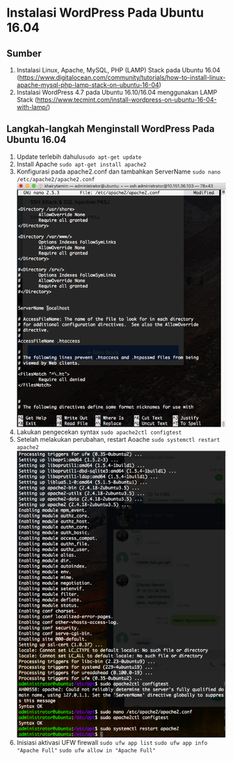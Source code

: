 # Instalasi WordPress Pada Ubuntu 16.04
## Sumber
1. Instalasi Linux, Apache, MySQL, PHP (LAMP) Stack pada Ubuntu 16.04 (https://www.digitalocean.com/community/tutorials/how-to-install-linux-apache-mysql-php-lamp-stack-on-ubuntu-16-04)
2. Instalasi WordPress 4.7 pada Ubuntu 16.10/16.04 menggunakan LAMP Stack (https://www.tecmint.com/install-wordpress-on-ubuntu-16-04-with-lamp/)

## Langkah-langkah Menginstall WordPress Pada Ubuntu 16.04
1. Update terlebih dahulu`sudo apt-get update`
2. Install Apache `sudo apt-get install apache2`
3. Konfigurasi pada apache2.conf dan tambahkan ServerName `sudo nano /etc/apache2/apache2.conf`
![](/assets/wordpress/1_1.png)
4. Lakukan pengecekan syntax `sudo apache2ctl configtest`
5. Setelah melakukan perubahan, restart Aoache `sudo systemctl restart apache2`
![](/assets/wordpress/2.png)
6. Inisiasi aktivasi UFW firewall `sudo ufw app list` `sudo ufw app info "Apache Full"` `sudo ufw allow in "Apache Full"`


